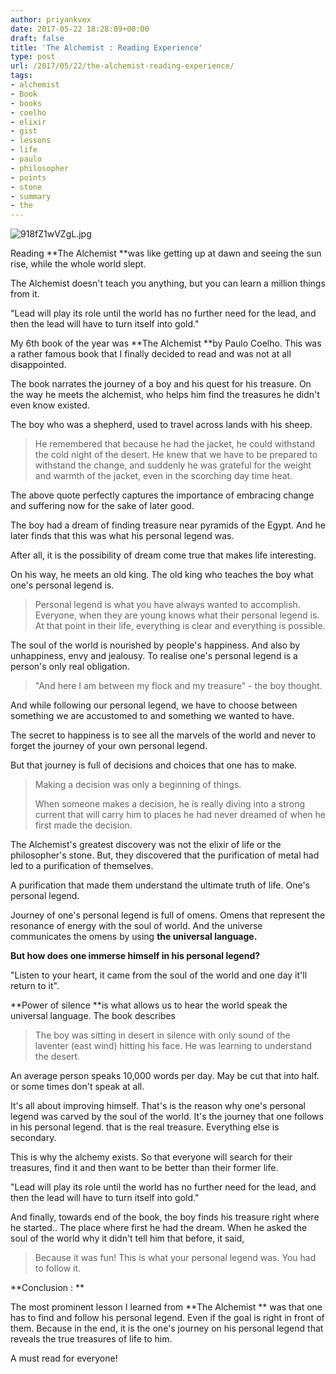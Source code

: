 ```yaml
---
author: priyankvex
date: 2017-05-22 18:28:09+00:00
draft: false
title: 'The Alchemist : Reading Experience'
type: post
url: /2017/05/22/the-alchemist-reading-experience/
tags:
- alchemist
- Book
- books
- coelho
- elixir
- gist
- lessons
- life
- paulo
- philosopher
- points
- stone
- summary
- the
---
```


![918fZ1wVZgL.jpg](https://priyankvex.files.wordpress.com/2017/05/918fz1wvzgl.jpg?w=497)


Reading **The Alchemist **was like getting up at dawn and seeing the sun rise, while the whole world slept.

The Alchemist doesn't teach you anything, but you can learn a million things from it.

"Lead will play its role until the world has no further need for the lead, and then the lead will have to turn itself into gold."

My 6th book of the year was **The Alchemist **by Paulo Coelho. This was a rather famous book that I finally decided to read and was not at all disappointed.

The book narrates the journey of a boy and his quest for his treasure. On the way he meets the alchemist, who helps him find the treasures he didn't even know existed.

The boy who was a shepherd, used to travel across lands with his sheep.


<blockquote>He remembered that because he had the jacket, he could withstand the cold night of the desert. He knew that we have to be prepared to withstand the change, and suddenly he was grateful for the weight and warmth of the jacket, even in the scorching day time heat.</blockquote>


The above quote perfectly captures the importance of embracing change and suffering now for the sake of later good.

The boy had a dream of finding treasure near pyramids of the Egypt. And he later finds that this was what his personal legend was.

After all, it is the possibility of dream come true that makes life interesting.

On his way, he meets an old king. The old king who teaches the boy what one's personal legend is.


<blockquote>Personal legend is what you have always wanted to accomplish. Everyone, when they are young knows what their personal legend is. At that point in their life, everything is clear and everything is possible.</blockquote>


The soul of the world is nourished by people's happiness. And also by unhappiness, envy and jealousy. To realise one's personal legend is a person's only real obligation.


<blockquote>"And here I am between my flock and my treasure" - the boy thought.</blockquote>


And while following our personal legend, we have to choose between something we are accustomed to and something we wanted to have.

The secret to happiness is to see all the marvels of the world and never to forget the journey of your own personal legend.

But that journey is full of decisions and choices that one has to make.


<blockquote>Making a decision was only a beginning of things.

When someone makes a decision, he is really diving into a strong current that will carry him to places he had never dreamed of when he first made the decision.</blockquote>


The Alchemist's greatest discovery was not the elixir of life or the philosopher's stone. But, they discovered that the purification of metal had led to a purification of themselves.

A purification that made them understand the ultimate truth of life. One's personal legend.

Journey of one's personal legend is full of omens. Omens that represent the resonance of energy with the soul of world. And the universe communicates the omens by using **the universal language.**

**But how does one immerse himself in his personal legend?**

"Listen to your heart, it came from the soul of the world and one day it'll return to it".

**Power of silence **is what allows us to hear the world speak the universal language. The book describes


<blockquote>The boy was sitting in desert in silence with only sound of the laventer (east wind) hitting his face. He was learning to understand the desert.</blockquote>


An average person speaks 10,000 words per day. May be cut that into half. or some times don't speak at all.

It's all about improving himself. That's is the reason why one's personal legend was carved by the soul of the world. It's the journey that one follows in his personal legend. that is the real treasure. Everything else is secondary.

This is why the alchemy exists. So that everyone will search for their treasures, find it and then want to be better than their former life.

"Lead will play its role until the world has no further need for the lead, and then the lead will have to turn itself into gold."

And finally, towards end of the book, the boy finds his treasure right where he started.. The place where first he had the dream. When he asked the soul of the world why it didn't tell him that before, it said,


<blockquote>Because it was fun! This is what your personal legend was. You had to follow it.</blockquote>


**Conclusion : **

The most prominent lesson I learned from **The Alchemist ** was that one has to find and follow his personal legend. Even if the goal is right in front of them. Because in the end, it is the one's journey on his personal legend that reveals the true treasures of life to him.

A must read for everyone!
